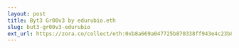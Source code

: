 ```yaml
---
layout: post
title: Byt3 Gr00v3 by edurubio.eth
slug: but3-gr00v3-edurubio
ext_url: https://zora.co/collect/eth:0xb8a669a047725b870338ff943e4c23b8832b26a8
---
```

